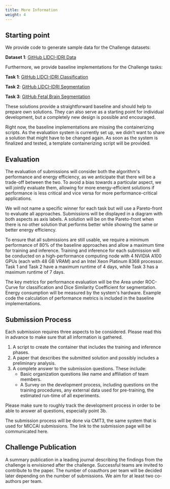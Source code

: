 ```yaml
---
title: More Information
weight: 4
---
```


## Starting point

We provide code to generate sample data for the Challenge datasets:

**Dataset 1**: [GitHub LIDCI-IDRI Data](https://github.com/XRad-Ulm/E2MIP_LIDCI-IDRI_data)

Furthermore, we provide baseline implementations for the Challenge tasks:

**Task 1**: [GitHub LIDCI-IDRI Classification](https://github.com/XRad-Ulm/E2MIP_LIDCI-IDRI_classification)

**Task 2**: [GitHub LIDCI-IDRI Segmentation](https://github.com/XRad-Ulm/E2MIP_LIDC-IDRI_segmentation)

**Task 3**: [GitHub Fetal Brain Segmentation](https://github.com/Faghihpirayesh/E2MIP_Challenge_FetalBrainSegmentation)

These solutions provide a straightforward baseline and should help to prepare own solutions. They can also serve as a starting point for individual development, but a completely new design is possible and encouraged.

Right now, the baseline implementations are missing the containerizing scripts. As the evaluation system is currently set up, we didn’t want to share a solution that might have to be changed again. As soon as the system is finalized and tested, a template containerizing script will be provided. 

## Evaluation

The evaluation of submissions will consider both the algorithm's performance and energy efficiency, as we anticipate that there will be a trade-off between the two. To avoid a bias towards a particular aspect, we will jointly evaluate them, allowing for more energy-efficient solutions if performance is less critical and vice versa for more performance-critical applications.

We will not name a specific winner for each task but will use a Pareto-front to evaluate all approaches. Submissions will be displayed in a diagram with both aspects as axis labels. A solution will be on the Pareto-front when there is no other solution that performs better while showing the same or better energy efficiency.

To ensure that all submissions are still usable, we require a minimum performance of 80% of the baseline approaches and allow a maximum time for training and inference. Training and inference for each submission will be conducted on a high-performance computing node with 4 NVIDIA A100 GPUs (each with 48 GB VRAM) and an Intel Xeon Platinum 8368 processor. Task 1 and Task 2 have a maximum runtime of 4 days, while Task 3 has a maximum runtime of 7 days.

The key metrics for performance evaluation will be the Area under ROC-Curve for classification and Dice Similarity Coefficient for segmentation. Energy consumption will be measured by the system's hardware. Example code the calculation of performance metrics is included in the baseline implementations. 

## Submission Process

Each submission requires three aspects to be considered. Please read this in advance to make sure that all information is gathered.

1. A script to create the container that includes the training and inference phases.
2. A paper that describes the submitted solution and possibly includes a preliminary analysis.
3. A complete answer to the submission questions. These include:
   - Basic organization questions like name and affiliation of team members.
   - A Survey on the development process, including questions on the training procedures, any external data used for pre-training, the estimated run-time of all experiments.
   
Please make sure to roughly track the development process in order to be able to answer all questions, especially point 3b.

The submission process will be done via CMT3, the same system that is used for MICCAI submissions. The link to the submission page will be communicated here. 

## Challenge Publication 
A summary publication in a leading journal describing the findings from the challenge is envisioned after the challenge. Successful teams are invited to contribute to the paper. The number of coauthors per team will be decided later depending on the number of submissions. We aim for at least two co-authors per team.
